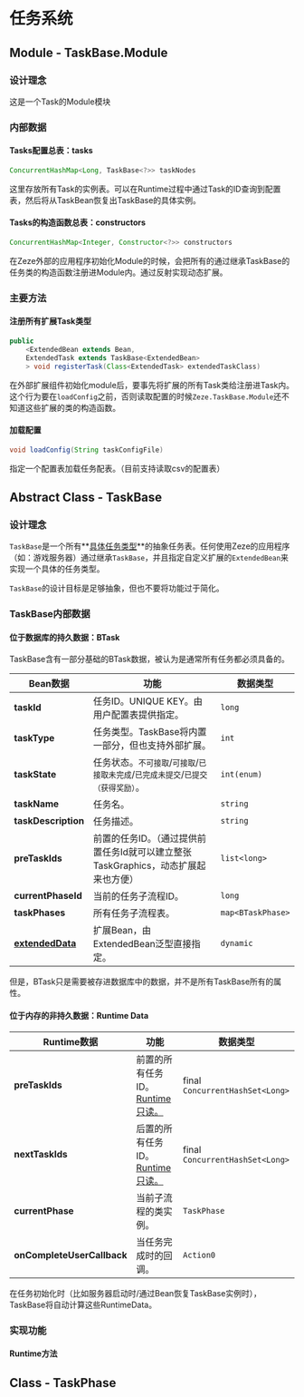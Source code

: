 # 任务系统

## Module - TaskBase.Module

### 设计理念

这是一个Task的Module模块

### 内部数据

#### Tasks配置总表：tasks

```java
ConcurrentHashMap<Long, TaskBase<?>> taskNodes
```

这里存放所有Task的实例表。可以在Runtime过程中通过Task的ID查询到配置表，然后将从TaskBean恢复出TaskBase的具体实例。

#### Tasks的构造函数总表：constructors

```java
ConcurrentHashMap<Integer, Constructor<?>> constructors
```

在Zeze外部的应用程序初始化Module的时候，会把所有的通过继承TaskBase的任务类的构造函数注册进Module内。通过反射实现动态扩展。

### 主要方法

#### 注册所有扩展Task类型

```java
public
    <ExtendedBean extends Bean,
	ExtendedTask extends TaskBase<ExtendedBean>
	> void registerTask(Class<ExtendedTask> extendedTaskClass)
```

在外部扩展组件初始化module后，要事先将扩展的所有Task类给注册进Task内。这个行为要在`loadConfig`之前，否则读取配置的时候`Zeze.TaskBase.Module`还不知道这些扩展的类的构造函数。

#### 加载配置

```java
void loadConfig(String taskConfigFile)
```

指定一个配置表加载任务配表。（目前支持读取csv的配置表）

## Abstract Class - TaskBase<ExtendedBean extends Bean>

### 设计理念

`TaskBase`是一个所有**<u>具体任务类型</u>**的抽象任务表。任何使用Zeze的应用程序（如：游戏服务器）通过继承`TaskBase`，并且指定自定义扩展的`ExtendedBean`来实现一个具体的任务类型。

`TaskBase`的设计目标是足够抽象，但也不要将功能过于简化。

### TaskBase内部数据

#### 位于数据库的持久数据：BTask

TaskBase含有一部分基础的BTask数据，被认为是通常所有任务都必须具备的。

| Bean数据                | 功能                                                         | 数据类型          |
| ----------------------- | ------------------------------------------------------------ | ----------------- |
| **taskId**              | 任务ID。UNIQUE KEY。由用户配置表提供指定。                   | `long`            |
| **taskType**            | 任务类型。TaskBase将内置一部分，但也支持外部扩展。           | `int`             |
| **taskState**           | 任务状态。`不可接取`/`可接取`/`已接取未完成`/`已完成未提交`/`已提交（获得奖励）`。 | `int(enum)`       |
| **taskName**            | 任务名。                                                     | `string`          |
| **taskDescription**     | 任务描述。                                                   | `string`          |
| **preTaskIds**          | 前置的任务ID。（通过提供前置任务Id就可以建立整张TaskGraphics，动态扩展起来也方便） | `list<long>`      |
| **currentPhaseId**      | 当前的任务子流程ID。                                         | `long`            |
| **taskPhases**          | 所有任务子流程表。                                           | `map<BTaskPhase>` |
| **<u>extendedData</u>** | 扩展Bean，由ExtendedBean泛型直接指定。                       | `dynamic`         |

但是，BTask只是需要被存进数据库中的数据，并不是所有TaskBase所有的属性。

#### 位于内存的非持久数据：Runtime Data

| Runtime数据                | 功能                                   | 数据类型                        |
| -------------------------- | -------------------------------------- | ------------------------------- |
| **preTaskIds**             | 前置的所有任务ID。<u>Runtime只读。</u> | final `ConcurrentHashSet<Long>` |
| **nextTaskIds**            | 后置的所有任务ID。<u>Runtime只读。</u> | final `ConcurrentHashSet<Long>` |
| **currentPhase**           | 当前子流程的类实例。                   | `TaskPhase`                     |
| **onCompleteUserCallback** | 当任务完成时的回调。                   | `Action0`                       |

在任务初始化时（比如服务器启动时/通过Bean恢复TaskBase实例时），TaskBase将自动计算这些RuntimeData。

### 实现功能

#### Runtime方法

## Class - TaskPhase

